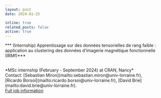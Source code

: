 ```yaml
---
layout: post
date: 2024-01-25

inline: true
related_posts: false
active: true
---
```


*** (Internship) Apprentissage sur des données tensorielles de rang faible : application au clustering des données d’imagerie magnétique fonctionnelle (IRMf)***

<br />
*MSc internship (February - September 2024) at CRAN, Nancy*<br />
Contact: [Sebastian Miron](mailto:sebastian.miron@univ-lorraine.fr), [Ricardo Borsoi](mailto:ricardo.borsoi@univ-lorraine.fr), [David Brie](mailto:david.brie@univ-lorraine.fr). <br />
<a href="/assets/jobs/Sujet_M2_IRMf_CRAN.pdf">Full job information <span class="fa fa-file-pdf-o"></span></a>

